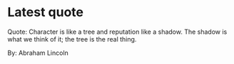 # Latest quote 

Quote: Character is like a tree and reputation like a shadow. The shadow is what we think of it; the tree is the real thing. 

By: Abraham Lincoln